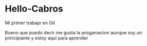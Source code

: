 # Hello-Cabros
Mi primer trabajo en Git

Bueno que puedo decir me gusta la progamacion aunque soy un principiante y estoy 
aqui para aprender
